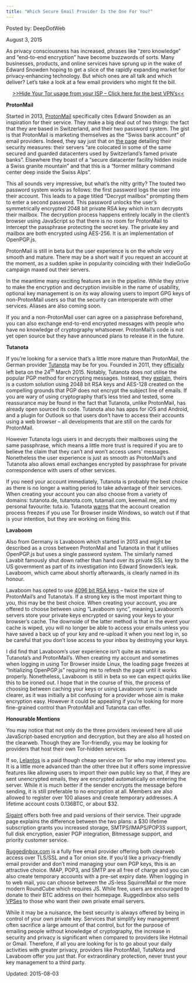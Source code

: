 ```yaml
---
title: "Which Secure Email Provider Is the One For You?"
---
```



Posted by: DeepDotWeb
    
    
<span>August 3, 2015</span>


       
<p>As privacy consciousness has increased, phrases like “zero knowledge” and “end-to-end encryption” have become buzzwords of sorts. Many businesses, products, and online services have sprung up in the wake of Edward Snowden hoping to get a slice of the rapidly expanding market for privacy-enhancing technology. But which ones are all talk and which deliver? Let&#8217;s take a look at a few email providers who might fit the bill.</p>
<p style="text-align: center;"><a href="https://gir.pub/deepdotweb/vpn-comparison-chart/">&gt;&gt;Hide Your Tor usage from your ISP &#8211; Click here for the best VPN&#8217;s&lt;&lt; </a></p>
<p><strong>ProtonMail</strong></p>
<p>Started in 2013, <a href="https://protonmail.ch/">ProtonMail</a> specifically cites Edward Snowden as an inspiration for their service. They make a big deal out of two things: the fact that they are based in Switzerland, and their two password system. The gist is that ProtonMail is marketing themselves as the “Swiss bank account” of email providers. Indeed, they say just that on <a href="https://protonmail.ch/pages/security-details">the page</a> detailing their security measures: their servers “are colocated in some of the same secured and guarded datacenters used by Switzerland&#8217;s famed private banks”. Elsewhere they boast of a “secure datacenter facility hidden inside a Swiss granite mountain” and that this is a “former military command center deep inside the Swiss Alps”.</p>
<p>This all sounds very impressive, but what&#8217;s the nitty gritty? The touted two password system works as follows: the first password logs the user into their account. This leads to a page titled “Decrypt mailbox” prompting them to enter a second password. This password unlocks the user&#8217;s symmetrically encrypted 2048 bit private RSA key which in turn decrypts their mailbox. The decryption process happens entirely locally in the client&#8217;s browser using JavaScript so that there is no room for ProtonMail to intercept the passphrase protecting the secret key. The private key and mailbox are both encrypted using AES-256. It is an implementation of OpenPGP.js.</p>
<p>ProtonMail is still in beta but the user experience is on the whole very smooth and mature. There may be a short wait if you request an account at the moment, as a sudden spike in popularity coinciding with their IndieGoGo campaign maxed out their servers.</p>
<p>In the meantime many exciting features are in the pipeline. While they strive to make the encryption and decryption invisible in the name of usability, optional key management is on its way allowing users to import GPG keys of non-ProtonMail users so that the security can interoperate with other services. Aliases are also coming soon.</p>
<p>If you and a non-ProtonMail user can agree on a passphrase beforehand, you can also exchange end-to-end encrypted messages with people who have no knowledge of cryptography whatsoever. ProtonMail&#8217;s code is not yet open source but they have announced plans to release it in the future.</p>
<p><strong>Tutanota</strong></p>
<p>If you&#8217;re looking for a service that&#8217;s a little more mature than ProtonMail, the German provider <a href="https://tutanota.de/">Tutanota</a> may be for you. Founded in 2011, they <a href="https://tutanota.de/blog/posts/beta-time-is-over-release-notes">officially</a> left beta on the 24<sup>th</sup> March 2015. Notably, Tutanota does <em>not </em>utilise the popular PGP method for encrypting messages. Instead, they <a href="https://tutanota.uservoice.com/knowledgebase/articles/470724-why-does-tutanota-not-use-pgp">explain</a>, theirs is a custom solution using 2048 bit RSA keys and AES-128 created on the compelling grounds that PGP does not encrypt the subject line of emails. If you are wary of using cryptography that&#8217;s less tried and tested, some reassurance may be found in the fact that Tutanota, unlike ProtonMail, has already open sourced its code. Tutanota also has apps for iOS and Android, and a plugin for Outlook so that users don&#8217;t have to access their accounts using a web browser – all developments that are still on the cards for ProtonMail.</p>
<p>However Tutanota logs users in and decrypts their mailboxes using the same passphrase, which means a little more trust is required if you are to believe the claim that they can&#8217;t and won&#8217;t access users&#8217; messages. Nonetheless the user experience is just as smooth as ProtonMail&#8217;s and Tutanota also allows email exchanges encrypted by passphrase for private correspondence with users of other services.</p>
<p>If you need your account immediately, Tutanota is probably the best choice as there is no longer a waiting period to take advantage of their services. When creating your account you can also choose from a variety of domains: tutanota.de, tutanota.com, tutamail.com, keemail.me, and my personal favourite: tuta.io. Tutanota <a href="https://tutanota.de/blog/posts/tutanota-and-tor">warns</a> that the account creation process freezes if you use Tor Browser inside Windows, so watch out if that is your intention, but they are working on fixing this.</p>
<p><strong>Lavaboom</strong></p>
<p>Also from Germany is Lavaboom which started in 2013 and might be described as a cross between ProtonMail and Tutanota in that it utilises OpenPGP.js but uses a single password system. The similarly named Lavabit famously shut down rather than hand over its private SSL key to the US government as part of its investigation into Edward Snowden&#8217;s leak. Lavaboom, which came about shortly afterwards, is clearly named in its honour.</p>
<p>Lavaboom has opted to use <a href="https://lavaboom.com/security">4096 bit RSA keys</a> – twice the size of ProtonMail&#8217;s and Tutanota&#8217;s. If a strong key is the most important thing to you, this may be the best choice. When creating your account, you are offered to choose between using “Lavaboom sync”, meaning Lavaboom&#8217;s servers store your private keys encrypted or saving your keys to your browser&#8217;s cache. The downside of the latter method is that in the event your cache is wiped, you will no longer be able to access your emails unless you have saved a back up of your key and re-upload it when you next log in, so be careful that you don&#8217;t lose access to your inbox by destroying your keys.</p>
<p>I did find that Lavaboom&#8217;s user experience isn&#8217;t quite as mature as Tutanota&#8217;s and ProtonMail&#8217;s. When creating my account and sometimes when logging in using Tor Browser inside Linux, the loading page freezes at “Initializing OpenPGP.js” requiring me to refresh the page until it works properly. Nonetheless, Lavaboom is still in beta so we can expect quirks like this to be ironed out. I hope that in the course of this, the process of choosing between caching your keys or using Lavaboom sync is made clearer, as it was initially a bit confusing for a provider whose aim is make encryption easy. However it could be appealing if you&#8217;re looking for more fine-grained control than ProtonMail and Tutanota can offer.</p>
<p><strong>Honourable Mentions</strong></p>
<p>You may notice that not only do the three providers reviewed here all use JavaScript-based encryption and decryption, but they are also all hosted on the clearweb. Though they are Tor-friendly, you may be looking for providers that host their own Tor-hidden services.</p>
<p>If so, <a href="http://lelantoss7bcnwbv.onion/">Lelantos</a> is a paid though cheap service on Tor who may interest you. It is a little more advanced than the other three but it offers some impressive features like allowing users to import their own public key so that, if they are sent unencrypted emails, they are encrypted automatically on entering the server. While it is much better if the sender encrypts the message before sending, it is still preferable to no encryption at all. Members are also allowed to register over 100 aliases and create temporary addresses. A lifetime account costs 0.136BTC, or about $32.</p>
<p><a href="http://sigaintevyh2rzvw.onion/">S</a><a href="http://sigaintevyh2rzvw.onion/">igaint</a> offers both free and paid versions of their service. Their upgrade page explains the difference between the two plans: a $30 lifetime subscription grants you increased storage, SMTPS/IMAPS/POP3S support, full disk encryption, easier PGP integration, Bitmessage support, and priority customer service.</p>
<p><a href="http://s4bysmmsnraf7eut.onion/">R</a><a href="http://s4bysmmsnraf7eut.onion/">uggedinbox.com</a> is a fully free email provider offering both clearweb access over TLS/SSL and a Tor onion site. If you&#8217;d like a privacy-friendly email provider and don&#8217;t mind managing your own PGP keys, this is an attractive choice. IMAP, POP3, and SMTP are all free of charge and you can also create temporary accounts with a pre-set expiry date. When logging in to web mail, you can choose between the JS-less SquirrelMail or the more modern RoundCube which requires JS. While free, users are encouraged to donate to their BTC address on their homepage. RuggedInbox also sells <a href="http://s4bysmmsnraf7eut.onion/prices.php">VPSes</a> to those who want their own private email servers.</p>
<p>While it may be a nuisance, the best security is always offered by being in control of your own private key. Services that simplify key management often sacrifice a large amount of that control, but for the purpose of emailing people without knowledge of cryptography, the increase in security and privacy is significant when compared to providers like Hotmail or Gmail. Therefore, if all you are looking for is to go about your daily activities with greater privacy, providers like ProtonMail, TutaNota and Lavaboom offer you just that. For extraordinary protection, never trust your key management to a third party.</p>
    
    

Updated: 2015-08-03
    
    


